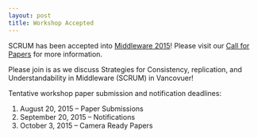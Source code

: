 ```yaml
---
layout: post
title: Workshop Accepted
---
```


SCRUM has been accepted into [Middleware 2015](http://2015.middleware-conference.org/)! Please visit our [Call for Papers](/cfp) for more information.

Please join is as we discuss Strategies for Consistency, replication, and Understandability in Middleware (SCRUM) in Vancovuer!

Tentative workshop paper submission and notification deadlines:

1. August 20, 2015 – Paper Submissions
2. September 20, 2015 – Notifications
3. October 3, 2015 – Camera Ready Papers

